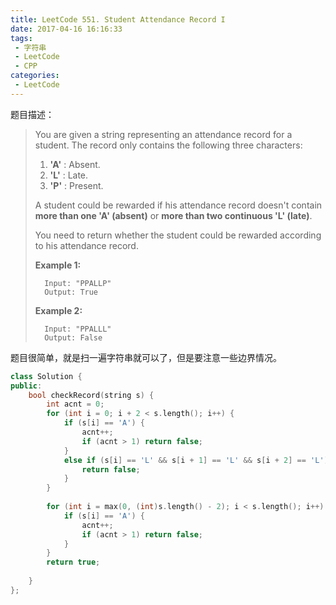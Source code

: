 ```yaml
---
title: LeetCode 551. Student Attendance Record I
date: 2017-04-16 16:16:33
tags:
 - 字符串
 - LeetCode
 - CPP
categories:
 - LeetCode
---
```


题目描述：

>   You are given a string representing an attendance record for a student. The record only contains the following three characters:
>
>   1.  **'A'** : Absent.
>   2.  **'L'** : Late.
>   3.  **'P'** : Present.
>
>   A student could be rewarded if his attendance record doesn't contain **more than one 'A' (absent)** or **more than two continuous 'L' (late)**.
>
>   You need to return whether the student could be rewarded according to his attendance record.
>
>   **Example 1:**
>
>
>   	Input: "PPALLP"
>   	Output: True
>
>   **Example 2:**
>
>
>   	Input: "PPALLL"
>   	Output: False
>

题目很简单，就是扫一遍字符串就可以了，但是要注意一些边界情况。

<!--more-->

```cpp
class Solution {
public:
    bool checkRecord(string s) {
        int acnt = 0;
        for (int i = 0; i + 2 < s.length(); i++) {
            if (s[i] == 'A') {
                acnt++;
                if (acnt > 1) return false;
            }
            else if (s[i] == 'L' && s[i + 1] == 'L' && s[i + 2] == 'L') {
                return false;
            } 
        }
        
        for (int i = max(0, (int)s.length() - 2); i < s.length(); i++) {
            if (s[i] == 'A') {
                acnt++;
                if (acnt > 1) return false;
            }
        }
        return true;
        
    }
};
```

